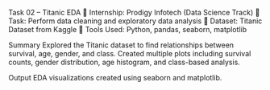 Task 02 – Titanic EDA
🔹 Internship: Prodigy Infotech (Data Science Track)
🔹 Task: Perform data cleaning and exploratory data analysis
🔹 Dataset: Titanic Dataset from Kaggle
🔹 Tools Used: Python, pandas, seaborn, matplotlib

Summary
Explored the Titanic dataset to find relationships between survival, age, gender, and class.
Created multiple plots including survival counts, gender distribution, age histogram, and class-based analysis.

Output
EDA visualizations created using seaborn and matplotlib.
